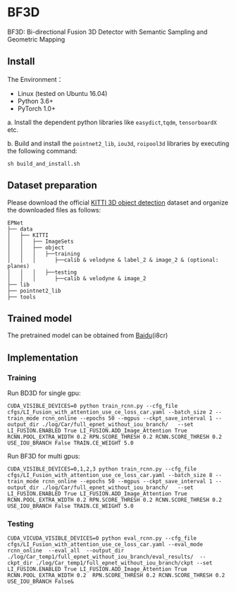 # BF3D
BF3D: Bi-directional Fusion 3D Detector with Semantic Sampling and
Geometric Mapping
## Install
The Environment：
* Linux (tested on Ubuntu 16.04)
* Python 3.6+
* PyTorch 1.0+

a. Install the dependent python libraries like `easydict`,`tqdm`, `tensorboardX ` etc.

b. Build and install the `pointnet2_lib`, `iou3d`, `roipool3d` libraries by executing the following command:
```shell
sh build_and_install.sh
```

## Dataset preparation
Please download the official [KITTI 3D object detection](http://www.cvlibs.net/datasets/kitti/eval_object.php?obj_benchmark=3d) dataset and organize the downloaded files as follows: 
```
EPNet
├── data
│   ├── KITTI
│   │   ├── ImageSets
│   │   ├── object
│   │   │   ├──training
│   │   │      ├──calib & velodyne & label_2 & image_2 & (optional: planes)
│   │   │   ├──testing
│   │   │      ├──calib & velodyne & image_2
├── lib
├── pointnet2_lib
├── tools
```
## Trained model
The pretrained model can be obtained from [Baidu](https://pan.baidu.com/s/1RQznrCOimCpPUjPGOwgC9Q)(i8cr)

## Implementation
### Training
Run BD3D for single gpu:
```shell
CUDA_VISIBLE_DEVICES=0 python train_rcnn.py --cfg_file cfgs/LI_Fusion_with_attention_use_ce_loss_car.yaml --batch_size 2 --train_mode rcnn_online --epochs 50 --mgpus --ckpt_save_interval 1 --output_dir ./log/Car/full_epnet_without_iou_branch/   --set LI_FUSION.ENABLED True LI_FUSION.ADD_Image_Attention True RCNN.POOL_EXTRA_WIDTH 0.2 RPN.SCORE_THRESH 0.2 RCNN.SCORE_THRESH 0.2  USE_IOU_BRANCH False TRAIN.CE_WEIGHT 5.0

```
Run BF3D for multi gpus:
```shell
CUDA_VISIBLE_DEVICES=0,1,2,3 python train_rcnn.py --cfg_file cfgs/LI_Fusion_with_attention_use_ce_loss_car.yaml --batch_size 8 --train_mode rcnn_online --epochs 50 --mgpus --ckpt_save_interval 1 --output_dir ./log/Car/full_epnet_without_iou_branch/   --set LI_FUSION.ENABLED True LI_FUSION.ADD_Image_Attention True RCNN.POOL_EXTRA_WIDTH 0.2 RPN.SCORE_THRESH 0.2 RCNN.SCORE_THRESH 0.2  USE_IOU_BRANCH False TRAIN.CE_WEIGHT 5.0

```
### Testing
```shell
CUDA_VICUDA_VISIBLE_DEVICES=0 python eval_rcnn.py --cfg_file cfgs/LI_Fusion_with_attention_use_ce_loss_car.yaml --eval_mode rcnn_online  --eval_all  --output_dir ./log/Car_temp1/full_epnet_without_iou_branch/eval_results/  --ckpt_dir ./log/Car_temp1/full_epnet_without_iou_branch/ckpt --set  LI_FUSION.ENABLED True LI_FUSION.ADD_Image_Attention True RCNN.POOL_EXTRA_WIDTH 0.2  RPN.SCORE_THRESH 0.2 RCNN.SCORE_THRESH 0.2  USE_IOU_BRANCH False&

```








